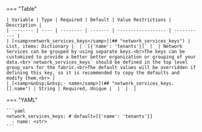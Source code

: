 <!--
  ~ Copyright (c) 2023 Arista Networks, Inc.
  ~ Use of this source code is governed by the Apache License 2.0
  ~ that can be found in the LICENSE file.
  -->
=== "Table"

    | Variable | Type | Required | Default | Value Restrictions | Description |
    | -------- | ---- | -------- | ------- | ------------------ | ----------- |
    | [<samp>network_services_keys</samp>](## "network_services_keys") | List, items: Dictionary |  | `[{'name': 'tenants'}]` |  | Network Services can be grouped by using separate keys.<br>The keys can be customized to provide a better better organization or grouping of your data.<br>`network_services_keys` should be defined in the top level group_vars for the fabric.<br>The default values will be overridden if defining this key, so it is recommended to copy the defaults and modify them.<br> |
    | [<samp>&nbsp;&nbsp;- name</samp>](## "network_services_keys.[].name") | String | Required, Unique |  |  |  |

=== "YAML"

    ```yaml
    network_services_keys: # default=[{'name': 'tenants'}]
      - name: <str>
    ```

